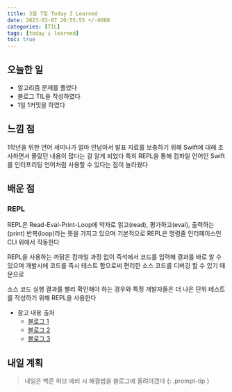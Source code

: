 ```yaml
---
title: 3월 7일 Today I Learned
date: 2023-03-07 20:55:55 +/-0000
categories: [TIL]
tags: [today i learned]
toc: true
---
```


## 오늘한 일

* 알고리즘 문제를 풀었다
* 블로그 TIL을 작성하였다
* 1일 1커밋을 하였다

## 느낌 점

1학년을 위한 언어 세미나가 얼마 안남아서 발표 자료를 보충하기 위해 Swift에 대해 조사하면서 몰랐던 내용이 많다는 걸 알게 되었다 특히 REPL을 통해 컴파일 언어인 Swift를 인터프리팅 언어처럼 사용할 수 있다는 점이 놀라웠다 

## 배운 점

### REPL

REPL은 Read-Eval-Print-Loop에 약자로
읽고(read), 평가하고(eval), 출력하는(print) 반복(loop)라는 뜻을 가지고 있으며
기본적으로 REPL은 명령줄 인터페이스인 CLI 위에서 작동한다

REPL을 사용하는 까닭은 컴파일 과정 없이 즉석에서 코드를 입력해 결과를 바로 알 수 있으며 개발시에 코드를 즉시 테스트 함으로써 편리한 소스 코드를 디버깅 할 수 있기 때문으로

소스 코드 실행 결과를 빨리 확인해야 하는 경우와 특정 개발자들은 더 나은 단위 테스트를 작성하기 위해 REPL을 사용한다

* 참고 내용 출처
    * [블로그 1](https://developer-talk.tistory.com/542)
    * [블로그 2](https://gocoder.tistory.com/1628)
    * [블로그 3](https://light-tree.tistory.com/48)


## 내일 계획

> 내일은 백준 허브 에러 시 해결법을 블로그에 올려야겠다
{: .prompt-tip }
